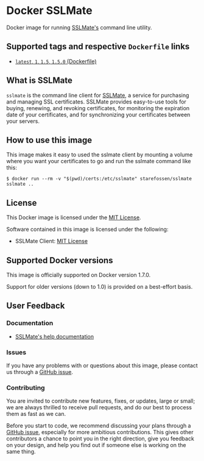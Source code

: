 # Docker SSLMate

Docker image for running [SSLMate's](https://sslmate.com) command line utility.

## Supported tags and respective `Dockerfile` links

* [`latest`, `1`, `1.5`, `1.5.0` (Dockerfile)](https://github.com/Starefossen/docker-sslmate/blob/master/Dockerfile)

## What is SSLMate

`sslmate` is the command line client for [SSLMate](https://sslmate.com), a
service for purchasing and managing SSL certificates. SSLMate provides
easy-to-use tools for buying, renewing, and revoking certificates, for
monitoring the expiration date of your certificates, and for synchronizing your
certificates between your servers.

## How to use this image

This image makes it easy to used the sslmate client by mounting a volume where you want your certificates to go and run the sslmate command like this:

```
$ docker run --rm -v "$(pwd)/certs:/etc/sslmate" starefossen/sslmate sslmate ..
```

## License

This Docker image is licensed under the [MIT License](https://github.com/Starefossen/docker-sslmate/blob/master/LICENSE).

Software contained in this image is licensed under the following:

* SSLMate Client: [MIT License](https://github.com/SSLMate/sslmate/blob/master/COPYING)

## Supported Docker versions

This image is officially supported on Docker version 1.7.0.

Support for older versions (down to 1.0) is provided on a best-effort basis.

## User Feedback

### Documentation

* [SSLMate's help documentation](https://sslmate.com/help)

### Issues

If you have any problems with or questions about this image, please contact us
through a [GitHub issue](https://github.com/Starefossen/docker-sslmate/issues).

### Contributing

You are invited to contribute new features, fixes, or updates, large or small;
we are always thrilled to receive pull requests, and do our best to process them
as fast as we can.

Before you start to code, we recommend discussing your plans through a [GitHub
issue](https://github.com/Starefossen/docker-sslmate/issues), especially
for more ambitious contributions. This gives other contributors a chance to
point you in the right direction, give you feedback on your design, and help
you find out if someone else is working on the same thing.
